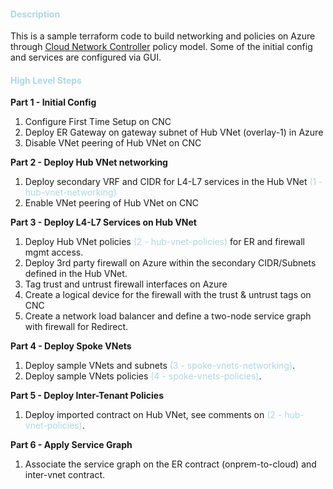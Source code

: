 
#### **<font color="lightblue">Description</font>**

This is a sample terraform code to build networking and policies on Azure through [Cloud Network Controller](https://www.cisco.com/c/en/us/solutions/data-center-virtualization/application-centric-infrastructure/cloud-network-controller.html) policy model. Some of the initial config and services are configured via GUI. 

#### **<font color="lightblue">High Level Steps</font>**


**Part 1 - Initial Config**
1. Configure First Time Setup on CNC
2. Deploy ER Gateway on gateway subnet of Hub VNet (overlay-1) in Azure
3. Disable VNet peering of Hub VNet on CNC

**Part 2 - Deploy Hub VNet networking**
1. Deploy secondary VRF and CIDR for L4-L7 services in the Hub VNet <font color="lightblue">(1 - hub-vnet-networking)</font>
2. Enable VNet peering of Hub VNet on CNC

**Part 3 - Deploy L4-L7 Services on Hub VNet**
1. Deploy Hub VNet policies <font color="lightblue">(2 - hub-vnet-policies)</font> for ER and firewall mgmt access.
2. Deploy 3rd party firewall on Azure within the secondary CIDR/Subnets defined in the Hub VNet.
3. Tag trust and untrust firewall interfaces on Azure 
4. Create a logical device for the firewall with the trust & untrust tags on CNC
5. Create a network load balancer and define a two-node service graph with firewall for Redirect.

**Part 4 - Deploy Spoke VNets**
1. Deploy sample VNets and subnets <font color="lightblue">(3 - spoke-vnets-networking)</font>.
2. Deploy sample VNets policies <font color="lightblue">(4 - spoke-vnets-policies)</font>.

**Part 5 - Deploy Inter-Tenant Policies**
1. Deploy imported contract on Hub VNet, see comments on <font color="lightblue">(2 - hub-vnet-policies)</font>. 

**Part 6 - Apply Service Graph**
1. Associate the service graph on the ER contract (onprem-to-cloud) and inter-vnet contract.
